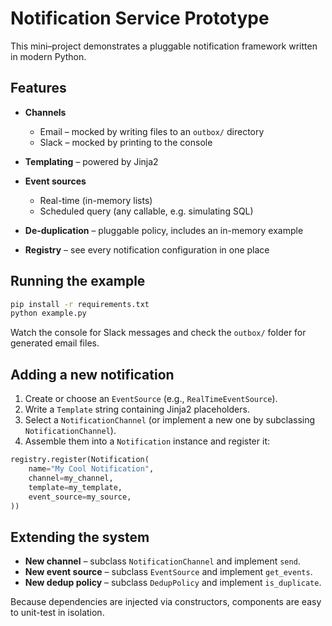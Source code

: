 # Notification Service Prototype

This mini–project demonstrates a pluggable notification framework written in modern Python.

## Features

* **Channels**  
  * Email – mocked by writing files to an `outbox/` directory  
  * Slack – mocked by printing to the console  

* **Templating** – powered by Jinja2

* **Event sources**  
  * Real-time (in-memory lists)  
  * Scheduled query (any callable, e.g. simulating SQL)

* **De-duplication** – pluggable policy, includes an in-memory example

* **Registry** – see every notification configuration in one place

## Running the example

```bash
pip install -r requirements.txt
python example.py
```

Watch the console for Slack messages and check the `outbox/` folder for generated email files.

## Adding a new notification

1. Create or choose an `EventSource` (e.g., `RealTimeEventSource`).
2. Write a `Template` string containing Jinja2 placeholders.
3. Select a `NotificationChannel` (or implement a new one by subclassing `NotificationChannel`).
4. Assemble them into a `Notification` instance and register it:

```python
registry.register(Notification(
    name="My Cool Notification",
    channel=my_channel,
    template=my_template,
    event_source=my_source,
))
```

## Extending the system

* **New channel** – subclass `NotificationChannel` and implement `send`.
* **New event source** – subclass `EventSource` and implement `get_events`.
* **New dedup policy** – subclass `DedupPolicy` and implement `is_duplicate`.

Because dependencies are injected via constructors, components are easy to unit-test in isolation. 